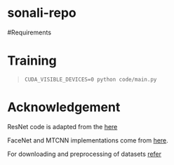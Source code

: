# sonali-repo

#Requirements


# Training
> `CUDA_VISIBLE_DEVICES=0 python code/main.py`

# Acknowledgement
ResNet code is adapted from the [here](https://github.com/pytorch/vision/blob/main/torchvision/models/resnet.py)

FaceNet and MTCNN implementations come from [here](https://github.com/timesler/facenet-pytorch).

For downloading and preprocessing of datasets [refer](https://github.com/alasdairtran/transform-and-tell/tree/master)
